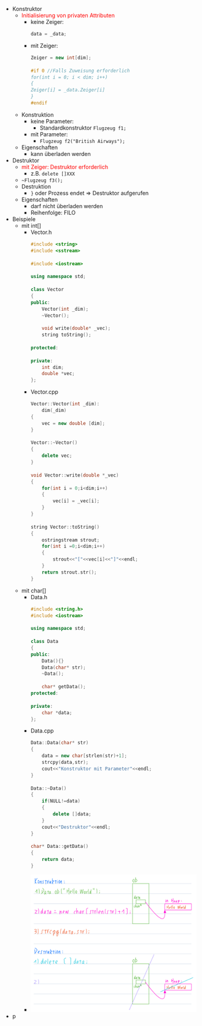 - Konstruktor
	- <font color = "red">Initialisierung von privaten Attributen</font> 
		- keine Zeiger:
			```c++
			data = _data;
			```
		- mit Zeiger:
			```c++
			Zeiger = new int[dim];
			
			#if 0 //Falls Zuweisung erforderlich 
			for(int i = 0; i < dim; i++)
			{
			Zeiger[i] = _data.Zeiger[i]
			}
			#endif 
			```
	- Konstruktion
		- keine Parameter: 
			- Standardkonstruktor `Flugzeug f1;` 
		- mit Parameter: 
			- `Flugzeug f2("British Airways");` 
	- Eigenschaften 
		- kann überladen werden
- Destruktor
	- <font color = "red">mit Zeiger: Destruktor erforderlich</font> 
		- z.B. `delete []XXX` 
	- `~Flugzeug f3();` 
	- Destruktion
		- `}` oder Prozess endet $\Rightarrow$ Destruktor aufgerufen
	- Eigenschaften 
		- darf nicht überladen werden
		- Reihenfolge: FILO
- Beispiele
	- mit int\[\] 
		- Vector.h
			```c++
			#include <string>
			#include <sstream>
			
			#include <iostream>
			
			using namespace std;
			
			class Vector
			{
			public:
			    Vector(int _dim);
			    ~Vector();
			
			    void write(double* _vec);
			    string toString();
			
			protected:
			
			private:
			    int dim;
			    double *vec;
			};
			```
		- Vector.cpp
			```c++
			Vector::Vector(int _dim):
			    dim(_dim)
			{
			    vec = new double [dim];
			}
			
			Vector::~Vector()
			{
			    delete vec;
			}
			
			void Vector::write(double *_vec)
			{
			    for(int i = 0;i<dim;i++)
			    {
			        vec[i] = _vec[i];
			    }
			}
			
			string Vector::toString()
			{
			    ostringstream strout;
			    for(int i =0;i<dim;i++)
			    {
			        strout<<"["<<vec[i]<<"]"<<endl;
			    }
			    return strout.str();
			}
			```
	- mit char\[\] 
		- Data.h
			```c++
			#include <string.h>
			#include <iostream>
			
			using namespace std;
			
			class Data
			{
			public:
				Data(){}
				Data(char* str);
				~Data();
				  
				char* getData();
			protected:
			
			private:
				char *data;
			};
			```
		- Data.cpp
			```c++
			Data::Data(char* str)
			{
				data = new char[strlen(str)+1];
				strcpy(data,str);
				cout<<"Konstruktor mit Parameter"<<endl;
			}
			
			Data::~Data()
			{
				if(NULL!=data)
				{
					delete []data;
				}
				cout<<"Destruktor"<<endl;
			}
			
			char* Data::getData()
			{
				return data;
			}
			```
		- ![|500](https://raw.githubusercontent.com/ICH-BIN-HXM/images/main/pictures_Obsidian/Prog%20C++_Konstruktion-Destruktion.png)
- p